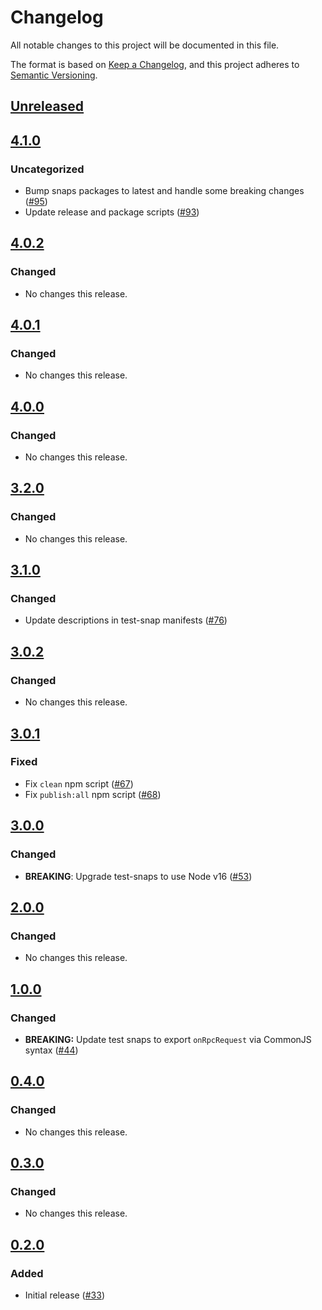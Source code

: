 # Changelog
All notable changes to this project will be documented in this file.

The format is based on [Keep a Changelog](https://keepachangelog.com/en/1.0.0/),
and this project adheres to [Semantic Versioning](https://semver.org/spec/v2.0.0.html).

## [Unreleased]

## [4.1.0]
### Uncategorized
- Bump snaps packages to latest and handle some breaking changes ([#95](https://github.com/MetaMask/test-snaps/pull/95))
- Update release and package scripts ([#93](https://github.com/MetaMask/test-snaps/pull/93))

## [4.0.2]
### Changed
- No changes this release.

## [4.0.1]
### Changed
- No changes this release.

## [4.0.0]
### Changed
- No changes this release.

## [3.2.0]
### Changed
- No changes this release.

## [3.1.0]
### Changed
- Update descriptions in test-snap manifests ([#76](https://github.com/MetaMask/test-snaps/pull/76))

## [3.0.2]
### Changed
- No changes this release.

## [3.0.1]
### Fixed
- Fix `clean` npm script ([#67](https://github.com/MetaMask/test-snaps/pull/67))
- Fix `publish:all` npm script ([#68](https://github.com/MetaMask/test-snaps/pull/68))

## [3.0.0]
### Changed
- **BREAKING**: Upgrade test-snaps to use Node v16 ([#53](https://github.com/MetaMask/test-snaps/pull/53))

## [2.0.0]
### Changed
- No changes this release.

## [1.0.0]
### Changed
- **BREAKING:** Update test snaps to export `onRpcRequest` via CommonJS syntax ([#44](https://github.com/MetaMask/test-snaps/pull/44))

## [0.4.0]
### Changed
- No changes this release.

## [0.3.0]
### Changed
- No changes this release.

## [0.2.0]
### Added
- Initial release ([#33](https://github.com/MetaMask/test-snaps/pull/33))

[Unreleased]: https://github.com/MetaMask/test-snaps/compare/v4.1.0...HEAD
[4.1.0]: https://github.com/MetaMask/test-snaps/compare/v4.0.2...v4.1.0
[4.0.2]: https://github.com/MetaMask/test-snaps/compare/v4.0.1...v4.0.2
[4.0.1]: https://github.com/MetaMask/test-snaps/compare/v4.0.0...v4.0.1
[4.0.0]: https://github.com/MetaMask/test-snaps/compare/v3.2.0...v4.0.0
[3.2.0]: https://github.com/MetaMask/test-snaps/compare/v3.1.0...v3.2.0
[3.1.0]: https://github.com/MetaMask/test-snaps/compare/v3.0.2...v3.1.0
[3.0.2]: https://github.com/MetaMask/test-snaps/compare/v3.0.1...v3.0.2
[3.0.1]: https://github.com/MetaMask/test-snaps/compare/v3.0.0...v3.0.1
[3.0.0]: https://github.com/MetaMask/test-snaps/compare/v2.0.0...v3.0.0
[2.0.0]: https://github.com/MetaMask/test-snaps/compare/v1.0.0...v2.0.0
[1.0.0]: https://github.com/MetaMask/test-snaps/compare/v0.4.0...v1.0.0
[0.4.0]: https://github.com/MetaMask/test-snaps/compare/v0.3.0...v0.4.0
[0.3.0]: https://github.com/MetaMask/test-snaps/compare/v0.2.0...v0.3.0
[0.2.0]: https://github.com/MetaMask/test-snaps/releases/tag/v0.2.0
